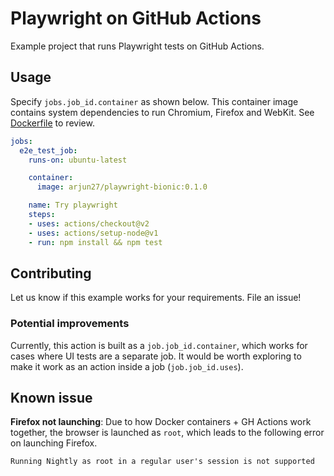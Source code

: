 # Playwright on GitHub Actions

Example project that runs Playwright tests on GitHub Actions.

## Usage

Specify `jobs.job_id.container` as shown below. This container image contains system dependencies to run Chromium, Firefox and WebKit. See [Dockerfile](Dockerfile) to review.

```yml
jobs:
  e2e_test_job:
    runs-on: ubuntu-latest

    container:
      image: arjun27/playwright-bionic:0.1.0

    name: Try playwright
    steps:
    - uses: actions/checkout@v2
    - uses: actions/setup-node@v1
    - run: npm install && npm test
```

## Contributing

Let us know if this example works for your requirements. File an issue!

### Potential improvements

Currently, this action is built as a `job.job_id.container`, which works for cases where UI tests are a separate job. It would be worth exploring to make it work as an action inside a job (`job.job_id.uses`).

## Known issue

**Firefox not launching**: Due to how Docker containers + GH Actions work together, the browser is launched as `root`, which leads to the following error on launching Firefox.

```
Running Nightly as root in a regular user's session is not supported
```